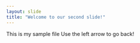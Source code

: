 ```yaml
---
layout: slide
title: "Welcome to our second slide!"
---
```

This is my sample file
Use the left arrow to go back!

